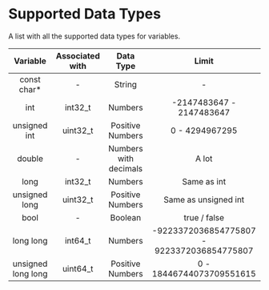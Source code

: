 # Supported Data Types

A list with all the supported data types for variables.

| Variable           | Associated with | Data Type             | Limit                                      |
|:------------------:|:---------------:|:---------------------:|:------------------------------------------:|
| const char*        |       -         | String                | -                                          |
| int                |     int32_t     | Numbers               | -2147483647 - 2147483647                   |
| unsigned int       |     uint32_t    | Positive Numbers      | 0 - 4294967295                             |
| double             |       -         | Numbers with decimals | A lot                                      |
| long               |     int32_t     | Numbers               | Same as int                                |
| unsigned long      |     uint32_t    | Positive Numbers      | Same as unsigned int                       |
| bool               |       -         | Boolean               | true / false                               |
| long long          |     int64_t     | Numbers               | -9223372036854775807 - 9223372036854775807 |
| unsigned long long |     uint64_t    | Positive Numbers      | 0 - 18446744073709551615                   |